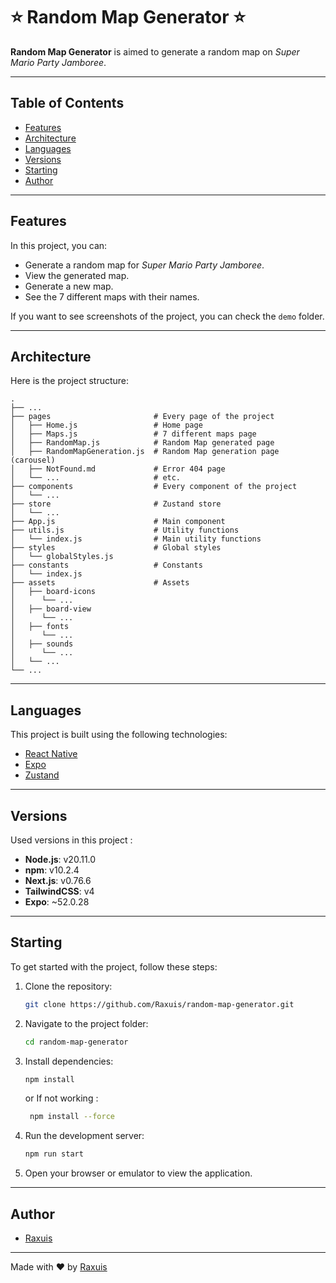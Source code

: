 # ⭐️ Random Map Generator ⭐️

**Random Map Generator** is aimed to generate a random map on *Super Mario Party Jamboree*.

---

## Table of Contents

- [Features](#features)
- [Architecture](#architecture)
- [Languages](#languages)
- [Versions](#versions)
- [Starting](#starting)
- [Author](#author)

---

## Features

In this project, you can:

- Generate a random map for *Super Mario Party Jamboree*.
- View the generated map.
- Generate a new map.
- See the 7 different maps with their names.

If you want to see screenshots of the project, you can check the `demo` folder.

---

## Architecture

Here is the project structure:

    .
    ├── ...
    ├── pages                       # Every page of the project
    │   ├── Home.js                 # Home page
    │   ├── Maps.js                 # 7 different maps page
    │   ├── RandomMap.js            # Random Map generated page
    │   ├── RandomMapGeneration.js  # Random Map generation page (carousel)
    │   ├── NotFound.md             # Error 404 page
    │   └── ...                     # etc.
    ├── components                  # Every component of the project
    │   └── ...                     
    ├── store                       # Zustand store
    │   └── ...                     
    ├── App.js                      # Main component
    ├── utils.js                    # Utility functions
    │   └── index.js                # Main utility functions
    ├── styles                      # Global styles
    │   └── globalStyles.js
    ├── constants                   # Constants
    │   └── index.js
    ├── assets                      # Assets
    │   ├── board-icons
    │      └── ...
    │   ├── board-view
    │      └── ...
    │   ├── fonts
    │      └── ...
    │   ├── sounds
    │      └── ...
    │   └── ...
    └── ...

---

## Languages

This project is built using the following technologies:

- [React Native](https://reactnative.dev/)
- [Expo](https://expo.dev/)
- [Zustand](https://zustand-demo.pmnd.rs/)

---

## Versions

Used versions in this project :

- **Node.js**: v20.11.0
- **npm**: v10.2.4
- **Next.js**: v0.76.6
- **TailwindCSS**: v4
- **Expo**: ~52.0.28

---

## Starting

To get started with the project, follow these steps:

1. Clone the repository:
   ```bash
   git clone https://github.com/Raxuis/random-map-generator.git
   ```

2. Navigate to the project folder:
   ```bash
   cd random-map-generator
   ```

3. Install dependencies:
   ```bash
   npm install 
   ```
    or If not working :
    ```bash
     npm install --force
    ```

4. Run the development server:
   ```bash
   npm run start
   ```

5. Open your browser or emulator to view the application.

---

## Author

- [Raxuis](https://github.com/Raxuis)

---

Made with ❤️ by [Raxuis](https://github.com/Raxuis)